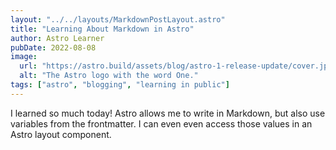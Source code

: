```yaml
---
layout: "../../layouts/MarkdownPostLayout.astro"
title: "Learning About Markdown in Astro"
author: Astro Learner
pubDate: 2022-08-08
image:
  url: "https://astro.build/assets/blog/astro-1-release-update/cover.jpeg"
  alt: "The Astro logo with the word One."
tags: ["astro", "blogging", "learning in public"]
---
```


I learned so much today! Astro allows me to write in Markdown, but also use variables from the frontmatter. I can even even access those values in an Astro layout component.
